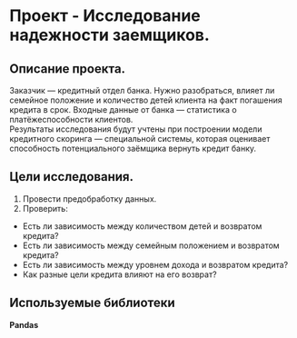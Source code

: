 # Проект - Исследование надежности заемщиков.


## Описание проекта.

Заказчик — кредитный отдел банка. Нужно разобраться, влияет ли семейное положение и количество детей клиента на факт погашения кредита в срок. Входные данные от банка — статистика о платёжеспособности клиентов.\
Результаты исследования будут учтены при построении модели кредитного скоринга — специальной системы, которая оценивает способность потенциального заёмщика вернуть кредит банку.


## Цели исследования.

1. Провести предобработку данных.
2. Проверить:
- Есть ли зависимость между количеством детей и возвратом кредита?
- Есть ли зависимость между семейным положением и возвратом кредита?
- Есть ли зависимость между уровнем дохода и возвратом кредита?
- Как разные цели кредита влияют на его возврат?


## Используемые библиотеки
**Pandas**
